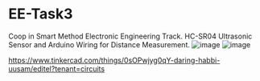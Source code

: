 # EE-Task3
Coop in Smart Method Electronic Engineering Track. HC-SR04 Ultrasonic Sensor and Arduino Wiring for Distance Measurement.
![image](https://github.com/malhashim-hub/EE-Task3/assets/119134365/7671c14c-e562-4a30-b846-7fe469f2f926)
![image](https://github.com/malhashim-hub/EE-Task3/assets/119134365/9cd0f8aa-ca7a-494b-a69e-4bce53fffc62)

https://www.tinkercad.com/things/0sOPwjyg0qY-daring-habbi-uusam/editel?tenant=circuits
